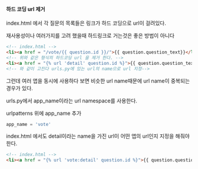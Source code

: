 #### 하드 코딩 url 제거

index.html 에서 각 질문의 목록들은 링크가 하드 코딩으로 url이 걸려있다.

재사용성이나 여러가지를 고려 했을때 하드링크로 거는것은 좋은 방법이 아니다

```html
<!-- index.html -->
<li><a href = "/vote/{{ question.id }}/">{{ question.question_text}}</li>
<!-- 위와 같은 형식의 하드코딩 url 을 제거 한다. -->
<li><a href = "{% url 'detail' question.id %}">{{ question.question_text}}</li>
<!-- 와 같이 고친다 urls.py에 있는 url의 name으로 url 지정-->
```

그런데 여러 앱을 동시에 사용하다 보면 비슷한 url name때문에 url name이 중복되는 경우가 있다.

urls.py에서 app_name이라는 url namespace를 사용한다.

urlpatterns 위에 app_name 추가

```python
app_name = 'vote'
```



index.html 에서도 detail이라는 name을 가진 url이 어떤 앱의 url인지 지정을 해줘야 한다.

```html
<!-- index.html -->
<li><a href = "{% url 'vote:detail' question.id %}">{{ question.question_text}}</li>
```

